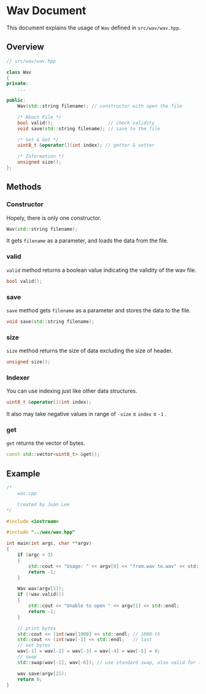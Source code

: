 # Wav Document

This document explains the usage of `Wav` defined in `src/wav/wav.hpp`.

## Overview

```cpp
// src/wav/wav.hpp

class Wav
{
private:
    ...

public:
    Wav(std::string filename); // constructor with open the file

    /* About File */
    bool valid();                    // check validity
    void save(std::string filename); // save to the file

    /* Set & Get */
    uint8_t &operator[](int index); // getter & setter

    /* Information */
    unsigned size();
};
```

## Methods

### Constructor

Hopely, there is only one constructor.

```cpp
Wav(std::string filename);
```

It gets `filename` as a parameter, and loads the data from the file.

### valid

`valid` method returns a boolean value indicating the validity of the wav file.

```cpp
bool valid();
```

### save

`save` method gets `filename` as a parameter and stores the data to the file.

```cpp
void save(std::string filename);
```

### size

`size` method returns the size of data excluding the size of header.

```cpp
unsigned size();
```

### Indexer

You can use indexing just like other data structures.

```cpp
uint8_t &operator[](int index);
```

It also may take negative values in range of `-size` $\le$ `index` $\le$ `-1` . 

### get

`get` returns the vector of bytes.

```cpp
const std::vector<uint8_t> &get();
```

## Example

```cpp
/*
    wav.cpp

    Created by Juan Lee
*/

#include <iostream>

#include "../wav/wav.hpp"

int main(int argc, char **argv)
{
    if (argc < 3)
    {
        std::cout << "Usage: " << argv[0] << "from.wav to.wav" << std::endl;
        return -1;
    }

    Wav wav(argv[1]);
    if (!wav.valid())
    {
        std::cout << "Unable to open " << argv[1] << std::endl;
        return -1;
    }

    // print bytes
    std::cout << (int)wav[1000] << std::endl; // 1000-th
    std::cout << (int)wav[-1] << std::endl;   // last
    // set bytes
    wav[-1] = wav[-2] = wav[-3] = wav[-4] = wav[-5] = 0;
    // swap
    std::swap(wav[-1], wav[-6]); // use standard swap, also valid for two different wavs

    wav.save(argv[2]);
    return 0;
}
```

